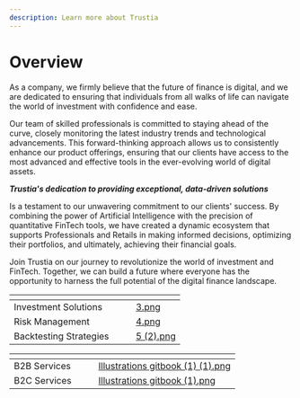 ```yaml
---
description: Learn more about Trustia
---
```


# Overview

As a company, we firmly believe that the future of finance is digital, and we are dedicated to ensuring that individuals from all walks of life can navigate the world of investment with confidence and ease.

Our team of skilled professionals is committed to staying ahead of the curve, closely monitoring the latest industry trends and technological advancements. This forward-thinking approach allows us to consistently enhance our product offerings, ensuring that our clients have access to the most advanced and effective tools in the ever-evolving world of digital assets.

_**Trustia's dedication to providing exceptional, data-driven solutions**_&#x20;

Is a testament to our unwavering commitment to our clients' success. By combining the power of Artificial Intelligence with the precision of quantitative FinTech tools, we have created a dynamic ecosystem that supports Professionals and Retails in making informed decisions, optimizing their portfolios, and ultimately, achieving their financial goals.

Join Trustia on our journey to revolutionize the world of investment and FinTech. Together, we can build a future where everyone has the opportunity to harness the full potential of the digital finance landscape.

<table data-view="cards"><thead><tr><th></th><th></th><th></th><th data-hidden data-card-cover data-type="files"></th></tr></thead><tbody><tr><td>Investment Solutions</td><td></td><td></td><td><a href=".gitbook/assets/3.png">3.png</a></td></tr><tr><td>Risk Management</td><td></td><td></td><td><a href=".gitbook/assets/4.png">4.png</a></td></tr><tr><td>Backtesting Strategies</td><td></td><td></td><td><a href=".gitbook/assets/5 (2).png">5 (2).png</a></td></tr></tbody></table>

<table data-card-size="large" data-view="cards"><thead><tr><th></th><th></th><th></th><th data-hidden data-card-cover data-type="files"></th></tr></thead><tbody><tr><td>B2B Services</td><td></td><td></td><td><a href=".gitbook/assets/Illustrations gitbook (1) (1).png">Illustrations gitbook (1) (1).png</a></td></tr><tr><td>B2C Services</td><td></td><td></td><td><a href=".gitbook/assets/Illustrations gitbook (1).png">Illustrations gitbook (1).png</a></td></tr></tbody></table>
